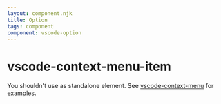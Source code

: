 ```yaml
---
layout: component.njk
title: Option
tags: component
component: vscode-option
---
```


# vscode-context-menu-item

You shouldn't use as standalone element. See [vscode-context-menu](https://bendera.github.io/vscode-webview-elements/components/vscode-select/examples) for examples.
